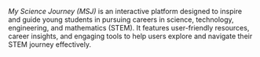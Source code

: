 *My Science Journey (MSJ)* is an interactive platform designed to inspire and guide young students in pursuing careers in science, technology, engineering, and mathematics (STEM). It features user-friendly resources, career insights, and engaging tools to help users explore and navigate their STEM journey effectively.
